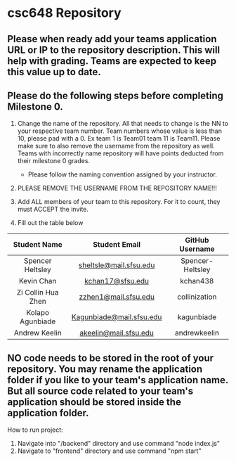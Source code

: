 # csc648 Repository

## Please when ready add your teams application URL or IP to the repository description. This will help with grading. Teams are expected to keep this value up to date.

## Please do the following steps before completing Milestone 0.
1. Change the name of the repository. All that needs to change is the NN to your respective team number. Team numbers whose value is less than 10, please pad with a 0. Ex team 1 is Team01 team 11 is Team11. Please make sure to also remove the username from the repository as well. Teams with incorrectly name repository will have points deducted from their milestone 0 grades.
      - Please follow the naming convention assigned by your instructor.

1. PLEASE REMOVE THE USERNAME FROM THE REPOSITORY NAME!!!

2. Add ALL members of your team to this repository. For it to count, they must ACCEPT the invite.

3. Fill out the table below


| Student Name | Student Email | GitHub Username |
|    :---:     |     :---:     |     :---:       |
| Spencer Heltsley| sheltsle@mail.sfsu.edu | Spencer-Heltsley |
| Kevin Chan      | kchan17@sfsu.edu               | kchan438        |
| Zi Collin Hua Zhen      | zzhen1@mail.sfsu.edu              |collinization                 |
| Kolapo Agunbiade  |     Kagunbiade@mail.sfsu.edu           |  kagunbiade                |
| Andrew Keelin   | akeelin@mail.sfsu.edu | andrewkeelin |
## NO code needs to be stored in the root of your repository. You may rename the application folder if you like to your team's application name. But all source code related to your team's application should be stored inside the application folder.

How to run project:

1. Navigate into "/backend" directory and use command "node index.js"
2. Navigate to "frontend" directory and use command "npm start"